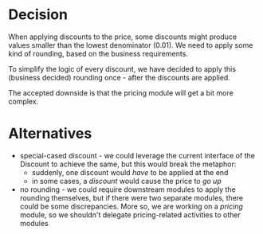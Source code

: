 # Decision

When applying discounts to the price,
some discounts might produce values smaller than the lowest denominator (0.01).
We need to apply some kind of rounding, based on the business requirements.

To simplify the logic of every discount, we have decided to apply this (business decided)
rounding once - after the discounts are applied.

The accepted downside is that the pricing module will get a bit more complex.

# Alternatives

- special-cased discount - we could leverage the current interface of the Discount to achieve the same, but this would
  break the metaphor:
    - suddenly, one discount would *have* to be applied at the end
    - in some cases, a *discount* would cause the price to *go up*
- no rounding - we could require downstream modules to apply the rounding themselves, but if there were two separate
  modules, there could be some discrepancies. More so, we are working on a *pricing* module, so we shouldn't delegate
  pricing-related activities to other modules